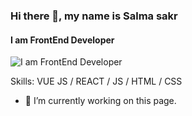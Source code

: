 ### Hi there 👋, my name is Salma sakr
#### I am FrontEnd Developer
![I am FrontEnd Developer](https://arturssmirnovs.github.io/github-profile-readme-generator/images/banner.png)

 
Skills: VUE JS / REACT / JS / HTML / CSS

- 🔭 I’m currently working on this page. 






<!--
**Salmasakr/Salmasakr** is a ✨ _special_ ✨ repository because its `README.md` (this file) appears on your GitHub profile.

Here are some ideas to get you started:

- 🔭 I’m currently working on ...
- 🌱 I’m currently learning ...
- 👯 I’m looking to collaborate on ...
- 🤔 I’m looking for help with ...
- 💬 Ask me about ...
- 📫 How to reach me: ...
- 😄 Pronouns: ...
- ⚡ Fun fact: ...
-->
